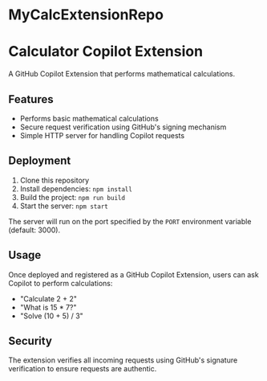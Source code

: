 # MyCalcExtensionRepo
# Calculator Copilot Extension

A GitHub Copilot Extension that performs mathematical calculations.

## Features

- Performs basic mathematical calculations
- Secure request verification using GitHub's signing mechanism
- Simple HTTP server for handling Copilot requests

## Deployment

1. Clone this repository
2. Install dependencies: `npm install`
3. Build the project: `npm run build`
4. Start the server: `npm start`

The server will run on the port specified by the `PORT` environment variable (default: 3000).

## Usage

Once deployed and registered as a GitHub Copilot Extension, users can ask Copilot to perform calculations:

- "Calculate 2 + 2"
- "What is 15 \* 7?"
- "Solve (10 + 5) / 3"

## Security

The extension verifies all incoming requests using GitHub's signature verification to ensure requests are authentic.
